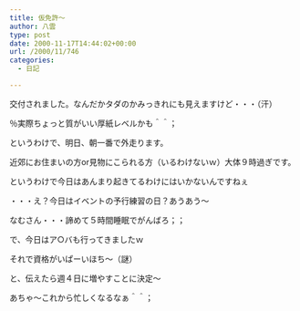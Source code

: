```yaml
---
title: 仮免許～
author: 八雲
type: post
date: 2000-11-17T14:44:02+00:00
url: /2000/11/746
categories:
  - 日記

---
```

交付されました。なんだかタダのかみっきれにも見えますけど・・・（汗）
  
％実際ちょっと質がいい厚紙レベルかも＾＾；
  
というわけで、明日、朝一番で外走ります。
  
近郊にお住まいの方or見物にこられる方（いるわけないｗ）大体９時過ぎです。
  
というわけで今日はあんまり起きてるわけにはいかないんですねぇ
  
・・・え？今日はイベントの予行練習の日？あうあう～
  
なむさん・・・諦めて５時間睡眠でがんばろ；；
  
で、今日はア○バも行ってきましたｗ
  
それで資格がいぱーいほち～（謎）
  
と、伝えたら週４日に増やすことに決定～
  
あちゃ～これから忙しくなるなぁ＾＾；